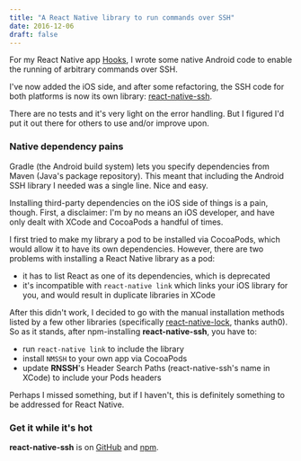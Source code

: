 ```yaml
---
title: "A React Native library to run commands over SSH"
date: 2016-12-06
draft: false
---
```

For my React Native app [Hooks](/hooks/), I wrote some native Android code to enable the running of arbitrary commands over SSH.

I've now added the iOS side, and after some refactoring, the SSH code for both platforms is now its own library: [react-native-ssh](https://github.com/azlyth/react-native-ssh).

There are no tests and it's very light on the error handling. But I figured I'd put it out there for others to use and/or improve upon.

### Native dependency pains

Gradle (the Android build system) lets you specify dependencies from Maven (Java's package repository). This meant that including the Android SSH library I needed was a single line. Nice and easy.

Installing third-party dependencies on the iOS side of things is a pain, though. First, a disclaimer: I'm by no means an iOS developer, and have only dealt with XCode and CocoaPods a handful of times.

I first tried to make my library a pod to be installed via CocoaPods, which would allow it to have its own dependencies. However, there are two problems with installing a React Native library as a pod:

- it has to list React as one of its dependencies, which is deprecated
- it's incompatible with `react-native link` which links your iOS library for you, and would result in duplicate libraries in XCode

After this didn't work, I decided to go with the manual installation methods listed by a few other libraries (specifically [react-native-lock](https://github.com/auth0/react-native-lock), thanks auth0). So as it stands, after npm-installing **react-native-ssh**, you have to:

- run `react-native link` to include the library
- install `NMSSH` to your own app via CocoaPods
- update **RNSSH**'s Header Search Paths (react-native-ssh's name in XCode) to include your Pods headers

Perhaps I missed something, but if I haven't, this is definitely something to be addressed for React Native.

### Get it while it's hot

**react-native-ssh** is on [GitHub](https://github.com/azlyth/react-native-ssh) and [npm](https://www.npmjs.com/package/react-native-ssh).
